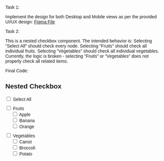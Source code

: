 Task 1:

Implement the design for both Desktop and Mobile views as per the provided UI/UX design: [Figma File](https://www.figma.com/design/KuTJztBgGAGZCKGbotH2nU/NZHC-UMF-MGO?node-id=1-3&t=vx1bmLiK2rxmjf5t-0)

Task 2:

This is a nested checkbox component. The intended behavior is:
Selecting "Select All" should check every node.
Selecting "Fruits" should check all individual fruits.
Selecting "Vegetables" should check all individual vegetables.
Currently, the logic is broken - selecting "Fruits" or "Vegetables" does not properly check all related items.

Final Code:

<!DOCTYPE html>
<html lang="en">
<head>
   <meta charset="UTF-8">
   <title>Nested Checkbox</title>
   <style>
       body {
           font-family: Arial, sans-serif;
           padding: 20px;
       }
       .category {
           margin-top: 10px;
       }
       .items {
           margin-left: 20px;
       }
       label {
           display: block;
           cursor: pointer;
       }
   </style>
</head>
<body>
   <h2>Nested Checkbox</h2>


   <label>
       <input type="checkbox" id="selectAll">
       Select All
   </label>


   <div class="category">
       <label>
           <input type="checkbox" class="category-checkbox" data-category="fruits">
           Fruits
       </label>
       <div class="items">
           <label><input type="checkbox" class="fruit"> Apple</label>
           <label><input type="checkbox" class="fruit"> Banana</label>
           <label><input type="checkbox" class="fruit"> Orange</label>
       </div>
   </div>


   <div class="category">
       <label>
           <input type="checkbox" class="category-checkbox" data-category="vegetables">
           Vegetables
       </label>
       <div class="items">
           <label><input type="checkbox" class="vegetable"> Carrot</label>
           <label><input type="checkbox" class="vegetable"> Broccoli</label>
           <label><input type="checkbox" class="vegetable"> Potato</label>
       </div>
   </div>


   <script>
       const selectAll = document.getElementById("selectAll");
       const categoryCheckboxes = document.querySelectorAll(".category-checkbox");
       const fruits = document.querySelectorAll(".fruit");
       const vegetables = document.querySelectorAll(".vegetable");


       selectAll.addEventListener("change", (e) => {
           const checked = e.target.checked;
           [...categoryCheckboxes, ...fruits, ...vegetables].forEach(cb => cb.checked = checked);
       });


       categoryCheckboxes.forEach(cb => {
           cb.addEventListener("change", (e) => {
               const checked = e.target.checked
               if (cb.dataset.category === "fruits") {
                   fruits.forEach(f => f.checked = checked)
               } else if (cb.dataset.category === "vegetables") {
                   vegetables.forEach(v => v.checked = checked)
               }
               updateSelectAll();
           });
       });


       [...fruits, ...vegetables].forEach(cb => {
           cb.addEventListener("change", () => {
               updateCategory("fruits", fruits);
               updateCategory("vegetables", vegetables);
               updateSelectAll();
           });
       });


       function updateCategory(category, items) {
           const categoryBox = document.querySelector(`.category-checkbox[data-category="${category}"]`);
           categoryBox.checked = [...items].every(i => i.checked);
       }


       function updateSelectAll() {
           selectAll.checked =
               [...fruits].every(f => f.checked) &&
               [...vegetables].every(v => v.checked);
       }
   </script>
</body>
</html>
